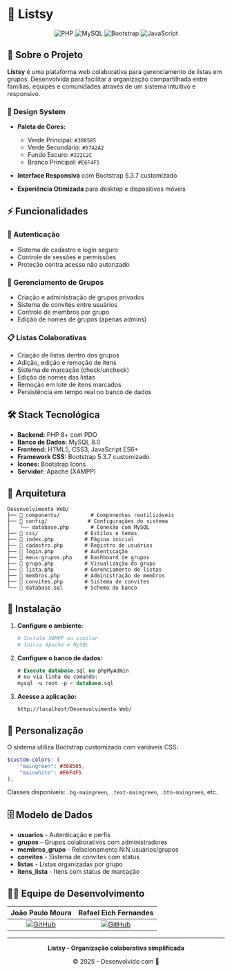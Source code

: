 # 📝 Listsy

<div align="center">
  <img src="https://img.shields.io/badge/PHP-308585?style=for-the-badge&logo=php&logoColor=E6F4F5" alt="PHP">
  <img src="https://img.shields.io/badge/MySQL-57A2A2?style=for-the-badge&logo=mysql&logoColor=E6F4F5" alt="MySQL">
  <img src="https://img.shields.io/badge/Bootstrap-308585?style=for-the-badge&logo=bootstrap&logoColor=E6F4F5" alt="Bootstrap">
  <img src="https://img.shields.io/badge/JavaScript-222C2C?style=for-the-badge&logo=javascript&logoColor=E6F4F5" alt="JavaScript">
</div>

## 🎯 Sobre o Projeto

**Listsy** é uma plataforma web colaborativa para gerenciamento de listas em grupos. Desenvolvida para facilitar a organização compartilhada entre famílias, equipes e comunidades através de um sistema intuitivo e responsivo.

### 🎨 Design System

- **Paleta de Cores:**
  - Verde Principal: `#308585`
  - Verde Secundário: `#57A2A2`
  - Fundo Escuro: `#222C2C`
  - Branco Principal: `#E6F4F5`

- **Interface Responsiva** com Bootstrap 5.3.7 customizado
- **Experiência Otimizada** para desktop e dispositivos móveis

## ⚡ Funcionalidades

### 🔐 Autenticação
- Sistema de cadastro e login seguro
- Controle de sessões e permissões
- Proteção contra acesso não autorizado

### 👥 Gerenciamento de Grupos
- Criação e administração de grupos privados
- Sistema de convites entre usuários
- Controle de membros por grupo
- Edição de nomes de grupos (apenas admins)

### 📋 Listas Colaborativas
- Criação de listas dentro dos grupos
- Adição, edição e remoção de itens
- Sistema de marcação (check/uncheck)
- Edição de nomes das listas
- Remoção em lote de itens marcados
- Persistência em tempo real no banco de dados

## 🛠️ Stack Tecnológica

- **Backend:** PHP 8+ com PDO
- **Banco de Dados:** MySQL 8.0
- **Frontend:** HTML5, CSS3, JavaScript ES6+
- **Framework CSS:** Bootstrap 5.3.7 customizado
- **Ícones:** Bootstrap Icons
- **Servidor:** Apache (XAMPP)

## 📁 Arquitetura

```
Desenvolvimento Web/
├── 📁 components/          # Componentes reutilizáveis
├── 📁 config/             # Configurações do sistema
│   └── database.php       # Conexão com MySQL
├── 📁 css/               # Estilos e temas
├── 📄 index.php          # Página inicial
├── 📄 cadastro.php       # Registro de usuários
├── 📄 login.php          # Autenticação
├── 📄 meus-grupos.php    # Dashboard de grupos
├── 📄 grupo.php          # Visualização do grupo
├── 📄 lista.php          # Gerenciamento de listas
├── 📄 membros.php        # Administração de membros
├── 📄 convites.php       # Sistema de convites
└── 📄 database.sql       # Schema do banco
```

## 🚀 Instalação

1. **Configure o ambiente:**
   ```bash
   # Instale XAMPP ou similar
   # Inicie Apache e MySQL
   ```

2. **Configure o banco de dados:**
   ```sql
   # Execute database.sql no phpMyAdmin
   # ou via linha de comando:
   mysql -u root -p < database.sql
   ```

3. **Acesse a aplicação:**
   ```
   http://localhost/Desenvolvimento Web/
   ```

## 🎨 Personalização

O sistema utiliza Bootstrap customizado com variáveis CSS:

```scss
$custom-colors: (
    "maingreen": #308585,
    "mainwhite": #E6F4F5
);
```

Classes disponíveis: `.bg-maingreen`, `.text-maingreen`, `.btn-maingreen`, etc.

## 🗄️ Modelo de Dados

- **usuarios** - Autenticação e perfis
- **grupos** - Grupos colaborativos com administradores
- **membros_grupo** - Relacionamento N:N usuários/grupos
- **convites** - Sistema de convites com status
- **listas** - Listas organizadas por grupo
- **itens_lista** - Itens com status de marcação

## 👨‍💻 Equipe de Desenvolvimento

<div align="center">

| **João Paulo Moura** | **Rafael Eich Fernandes** |
|:---:|:---:|
| [![GitHub](https://img.shields.io/badge/GitHub-222C2C?style=for-the-badge&logo=github&logoColor=E6F4F5)](https://github.com/JPaulo-mrs) | [![GitHub](https://img.shields.io/badge/GitHub-222C2C?style=for-the-badge&logo=github&logoColor=E6F4F5)](https://github.com/eichfernandes) |

</div>

---

<div align="center">
  <p><strong>Listsy - Organização colaborativa simplificada</strong></p>
  <p>© 2025 - Desenvolvido com 💚</p>
</div>